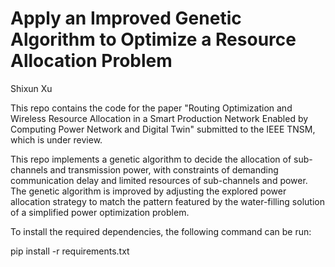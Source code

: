 # Apply an Improved Genetic Algorithm to Optimize a Resource Allocation Problem 

Shixun Xu

This repo contains the code for the paper "Routing Optimization and Wireless Resource Allocation in a Smart Production Network Enabled by Computing Power Network and Digital Twin" submitted to the IEEE TNSM, which is under review.

This repo implements a genetic algorithm to decide the allocation of sub-channels and transmission power, with constraints of demanding communication delay and limited resources of sub-channels and power. The genetic algorithm is improved by adjusting the explored power allocation strategy to match the pattern featured by the water-filling solution of a simplified power optimization problem.

To install the required dependencies, the following command can be run:

pip install -r requirements.txt
